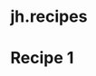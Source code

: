 # jh.recipes
<h1>Recipe 1</h1>
<style> color:rgb(
1. Chicken breast<br> 
2. Garlic <br>
3. Salt <br>
4. Pepper <br>
5. Olive oil <br>
